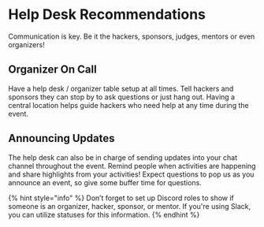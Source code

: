 # Help Desk Recommendations

Communication is key. Be it the hackers, sponsors, judges, mentors or even organizers!

## **Organizer On Call**

Have a help desk / organizer table setup at all times. Tell hackers and sponsors they can stop by to ask questions or just hang out. Having a central location helps guide hackers who need help at any time during the event.&#x20;

## **Announcing Updates**

The help desk can also be in charge of sending updates into your chat channel throughout the event. Remind people when activities are happening and share highlights from your activities! Expect questions to pop us as you announce an event, so give some buffer time for questions.&#x20;

{% hint style="info" %}
Don’t forget to set up Discord roles to show if someone is an organizer, hacker, sponsor, or mentor. If you're using Slack, you can utilize statuses for this information.
{% endhint %}
